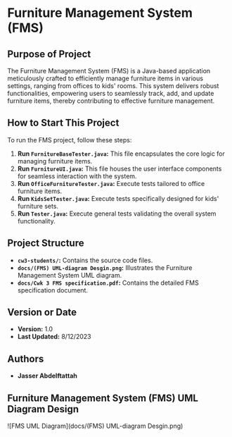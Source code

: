 # Furniture Management System (FMS)

## Purpose of Project

The Furniture Management System (FMS) is a Java-based application meticulously crafted to efficiently manage furniture items in various settings, ranging from offices to kids' rooms. This system delivers robust functionalities, empowering users to seamlessly track, add, and update furniture items, thereby contributing to effective furniture management.

## How to Start This Project

To run the FMS project, follow these steps:

1. **Run `FurnitureBaseTester.java`:** This file encapsulates the core logic for managing furniture items.
2. **Run `FurnitureUI.java`:** This file houses the user interface components for seamless interaction with the system.
3. **Run `OfficeFurnitureTester.java`:** Execute tests tailored to office furniture items.
4. **Run `KidsSetTester.java`:** Execute tests specifically designed for kids' furniture sets.
5. **Run `Tester.java`:** Execute general tests validating the overall system functionality.

## Project Structure

- **`cw3-students/`:** Contains the source code files.
- **`docs/(FMS) UML-diagram Desgin.png`:** Illustrates the Furniture Management System UML diagram.
- **`docs/Cwk 3 FMS specification.pdf`:** Contains the detailed FMS specification document.

## Version or Date

- **Version:** 1.0
- **Last Updated:** 8/12/2023

## Authors

- **Jasser Abdelftattah**

## Furniture Management System (FMS) UML Diagram Design

![FMS UML Diagram](docs/(FMS) UML-diagram Desgin.png)

